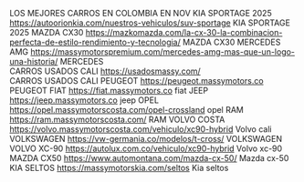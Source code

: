 LOS MEJORES CARROS EN COLOMBIA EN NOV
KIA SPORTAGE 2025
https://autoorionkia.com/nuestros-vehiculos/suv-sportage 
KIA SPORTAGE 2025
MAZDA CX30
https://mazkomazda.com/la-cx-30-la-combinacion-perfecta-de-estilo-rendimiento-y-tecnologia/ 
MAZDA CX30
MERCEDES AMG
https://massymotorspremium.com/mercedes-amg-mas-que-un-logo-una-historia/ 
MERCEDES 	
CARROS USADOS CALI
https://usadosmassy.com/	
CARROS USADOS CALI
PEUGEOT
https://peugeot.massymotors.co 
PEUGEOT
FIAT
https://fiat.massymotors.co
fiat 
JEEP
https://jeep.massymotors.co 
jeep
OPEL
https://opel.massymotorscosta.com/opel-crossland
opel
RAM
https://ram.massymotorscosta.com/
RAM
VOLVO COSTA	
https://volvo.massymotorscosta.com/vehiculo/xc90-hybrid
Volvo cali
VOLKSWAGEN
https://vw-germania.co/modelos/t-cross/
VOLKSWAGEN
VOLVO XC-90
https://autolux.com.co/vehiculo/xc90-hybrid
Volvo xc-90
MAZDA CX50
https://www.automontana.com/mazda-cx-50/
Mazda cx-50
KIA SELTOS
https://massymotorskia.com/seltos
Kia seltos
